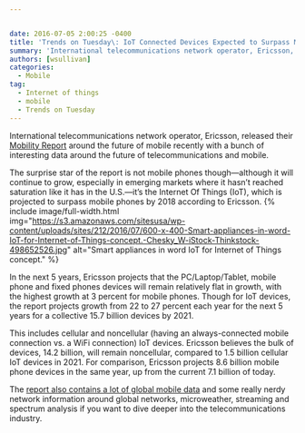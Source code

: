 ```yaml
---


date: 2016-07-05 2:00:25 -0400
title: 'Trends on Tuesday\: IoT Connected Devices Expected to Surpass Mobile Phones by 2018'
summary: 'International telecommunications network operator, Ericsson, released their Mobility Report around the future of mobile recently with a bunch of interesting data around the future of telecommunications and mobile. The surprise star of the report is not mobile phones though&mdash;although it will continue to grow, especially in emerging markets where it hasn&rsquo;t reached saturation like it'
authors: [wsullivan]
categories:
  - Mobile
tag:
  - Internet of things
  - mobile
  - Trends on Tuesday
---
```


International telecommunications network operator, Ericsson, released their [Mobility Report](https://www.ericsson.com/mobility-report) around the future of mobile recently with a bunch of interesting data around the future of telecommunications and mobile.

The surprise star of the report is not mobile phones though—although it will continue to grow, especially in emerging markets where it hasn’t reached saturation like it has in the U.S.—it’s  the Internet Of Things (IoT), which is projected to surpass mobile phones by 2018 according to Ericsson. 
{% include image/full-width.html img="https://s3.amazonaws.com/sitesusa/wp-content/uploads/sites/212/2016/07/600-x-400-Smart-appliances-in-word-IoT-for-Internet-of-Things-concept.-Chesky_W-iStock-Thinkstock-498652526.jpg" alt="Smart appliances in word IoT for Internet of Things concept." %} 

In the next 5 years, Ericsson projects that the PC/Laptop/Tablet, mobile phone and fixed phones devices will remain relatively flat in growth, with the highest growth at 3 percent for mobile phones. Though for IoT devices, the report projects growth from 22 to 27 percent each year for the next 5 years for a collective 15.7 billion devices by 2021.

This includes cellular and noncellular (having an always-connected mobile connection vs. a WiFi connection) IoT devices. Ericsson believes the bulk of devices, 14.2 billion, will remain noncellular, compared to 1.5 billion cellular IoT devices in 2021. For comparison, Ericsson projects 8.6 billion mobile phone devices in the same year, up from the current 7.1 billion of today.

The [report also contains a lot of global mobile data](https://www.ericsson.com/res/docs/2016/ericsson-mobility-report-2016.pdf) and some really nerdy network information around global networks, microweather, streaming and spectrum analysis if you want to dive deeper into the telecommunications industry.